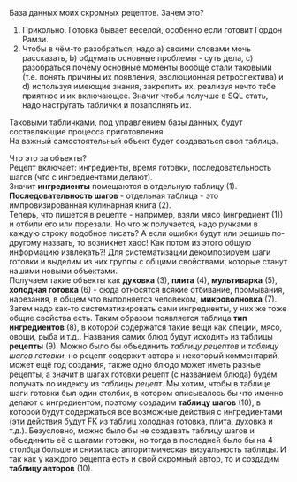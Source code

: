 База данных моих скромных рецептов. Зачем это?
1) Прикольно. Готовка бывает веселой, особенно если готовит Гордон Рамзи.
2) Чтобы в чём-то разобраться, надо a) своими словами мочь рассказать, b) обдумать основные проблемы - суть дела, c) разобраться почему основные моменты вообще стали таковыми (т.е. понять причины их появления, эволюционная ретроспектива) и d) используя имеющие знания, закрепить их, реализуя нечто тебе приятное и их включающее.
Значит чтобы получше в SQL стать, надо настругать таблички и позаполнять их.  

Таковыми табличками, под управлением базы данных, будут составляющие процесса приготовления.  
На важный самостоятельный объект будет создаваться своя таблица.  

Что это за объекты?  
Рецепт включает: ингредиенты, время готовки, последовательность шагов (что с ингредиентами делают).  
Значит **ингредиенты** помещаются в отдельную таблицу (1).  
**Последовательность шагов** - отдельная таблица - это импровизированная кулинарная книга (2).  
Теперь, что пишется в рецепте - например, взяли мясо (ингредиент (1)) и отбили его или порезали. Но что ж получается, надо ручками в каждую строку подобное писать? А если ошибки будут или решишь по-другому   назвать, то возникнет хаос! Как потом из этого общую информацию извлекать?! Для систематизации декомпозируем шаги готовки и выделим из них группы с общими свойствами, которые станут нашими новыми объектами.  
Получаем такие объекты как **духовка** (3), **плита** (4), **мультиварка** (5), **холодная готовка** (6) - сюда относятся всякие отбивание, промывания, нарезания, в общем что выполняется человеком, **микроволновка** (7).  
Затем надо как-то систематизировать сами ингредиенты, у них же тоже общие свойства есть. Таким образом появляется таблица **тип ингредиентов** (8), в которой содержатся такие вещи как специи, мясо, овощи, рыба и т.д..
Названия самих блюд будут исходить из таблицы **рецепты** (9). Можно было бы объединить *таблицу рецептов* и *таблицу шагов готовки*, но рецепт содержит автора и некоторый комментарий, может ещё год создания, также одно блюдо может иметь разные рецепты, а значит в шагах готовки рецепт (с названием блюда) будем получать по индексу из *таблицы рецепт*. Мы хотим, чтобы в таблице шаги готовки был один столбик, в котором описывалось бы что именно делают с ингредиентом; поэтому создадим **таблицу шагов** (10), в которой будут содержаться все возможные действия с ингредиентами (эти действия будут FK из таблиц холодная готовка, плита, духовка и т.д.). Безусловно, можно было бы не создавать таблицу шагов и объединить её с шагами готовки, но тогда в последней было бы на 4 столбца больше и снизилась алгоритмическая визуальность таблицы. И так как у каждого рецепта есть и свой скромный автор, то и создадим **таблицу авторов** (10).  
